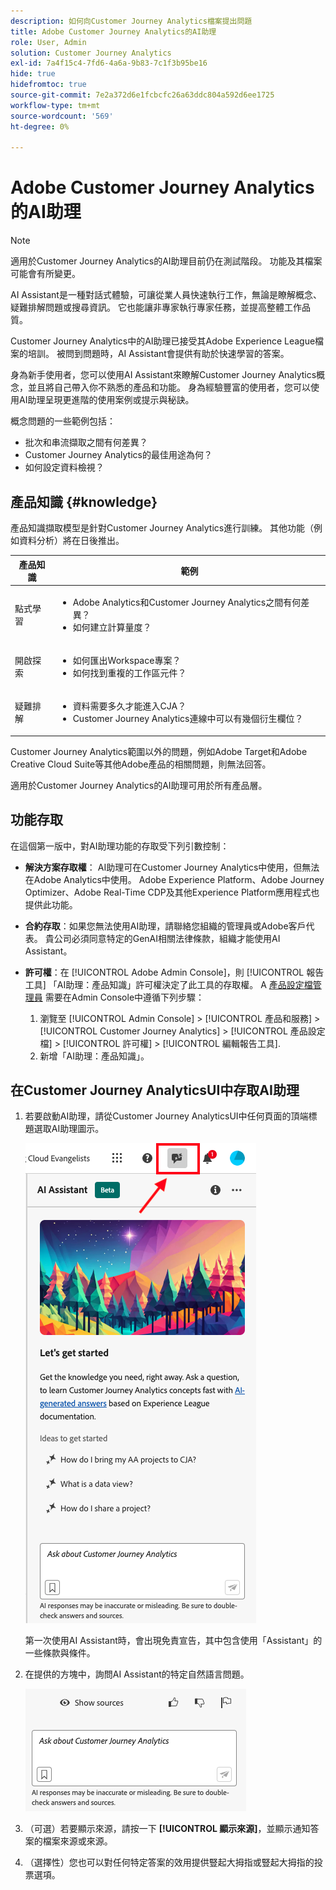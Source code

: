 ```yaml
---
description: 如何向Customer Journey Analytics檔案提出問題
title: Adobe Customer Journey Analytics的AI助理
role: User, Admin
solution: Customer Journey Analytics
exl-id: 7a4f15c4-7fd6-4a6a-9b83-7c1f3b95be16
hide: true
hidefromtoc: true
source-git-commit: 7e2a372d6e1fcbcfc26a63ddc804a592d6ee1725
workflow-type: tm+mt
source-wordcount: '569'
ht-degree: 0%

---
```



# Adobe Customer Journey Analytics的AI助理

>[!NOTE]
>
>適用於Customer Journey Analytics的AI助理目前仍在測試階段。 功能及其檔案可能會有所變更。

AI Assistant是一種對話式體驗，可讓從業人員快速執行工作，無論是瞭解概念、疑難排解問題或搜尋資訊。 它也能讓非專家執行專家任務，並提高整體工作品質。

Customer Journey Analytics中的AI助理已接受其Adobe Experience League檔案的培訓。 被問到問題時，AI Assistant會提供有助於快速學習的答案。

身為新手使用者，您可以使用AI Assistant來瞭解Customer Journey Analytics概念，並且將自己帶入你不熟悉的產品和功能。 身為經驗豐富的使用者，您可以使用AI助理呈現更進階的使用案例或提示與秘訣。

概念問題的一些範例包括：

* 批次和串流擷取之間有何差異？
* Customer Journey Analytics的最佳用途為何？
* 如何設定資料檢視？

## 產品知識 {#knowledge}

產品知識擷取模型是針對Customer Journey Analytics進行訓練。 其他功能（例如資料分析）將在日後推出。

| 產品知識 | 範例 |
| --- | --- |
| 點式學習 | <ul><li>Adobe Analytics和Customer Journey Analytics之間有何差異？</li><li>如何建立計算量度？</li></ul> |
| 開啟探索 | <ul><li>如何匯出Workspace專案？</li><li>如何找到重複的工作區元件？</li></ul> |
| 疑難排解 | <ul><li>資料需要多久才能進入CJA？</li><li>Customer Journey Analytics連線中可以有幾個衍生欄位？</li></ul> |

Customer Journey Analytics範圍以外的問題，例如Adobe Target和Adobe Creative Cloud Suite等其他Adobe產品的相關問題，則無法回答。

適用於Customer Journey Analytics的AI助理可用於所有產品層。

## 功能存取

在這個第一版中，對AI助理功能的存取受下列引數控制：

* **解決方案存取權**： AI助理可在Customer Journey Analytics中使用，但無法在Adobe Analytics中使用。 Adobe Experience Platform、Adobe Journey Optimizer、Adobe Real-Time CDP及其他Experience Platform應用程式也提供此功能。

* **合約存取**：如果您無法使用AI助理，請聯絡您組織的管理員或Adobe客戶代表。 貴公司必須同意特定的GenAI相關法律條款，組織才能使用AI Assistant。

* **許可權**：在 [!UICONTROL Adobe Admin Console]，則 [!UICONTROL 報告工具] 「AI助理：產品知識」許可權決定了此工具的存取權。
A [產品設定檔管理員](https://helpx.adobe.com/tw/enterprise/using/manage-product-profiles.html) 需要在Admin Console中遵循下列步驟：
   1. 瀏覽至 [!UICONTROL Admin Console] > [!UICONTROL 產品和服務] > [!UICONTROL Customer Journey Analytics] > [!UICONTROL 產品設定檔] > [!UICONTROL 許可權] > [!UICONTROL 編輯報告工具].
   1. 新增「AI助理：產品知識」。

## 在Customer Journey AnalyticsUI中存取AI助理

1. 若要啟動AI助理，請從Customer Journey AnalyticsUI中任何頁面的頂端標題選取AI助理圖示。

   ![AI助理圖示](assets/ai-asst1.png)

   第一次使用AI Assistant時，會出現免責宣告，其中包含使用「Assistant」的一些條款與條件。

1. 在提供的方塊中，詢問AI Assistant的特定自然語言問題。

   ![問題方塊](assets/ai-asst2.png)

1. （可選）若要顯示來源，請按一下 **[!UICONTROL 顯示來源]**，並顯示通知答案的檔案來源或來源。

1. （選擇性）您也可以對任何特定答案的效用提供豎起大拇指或豎起大拇指的投票選項。
